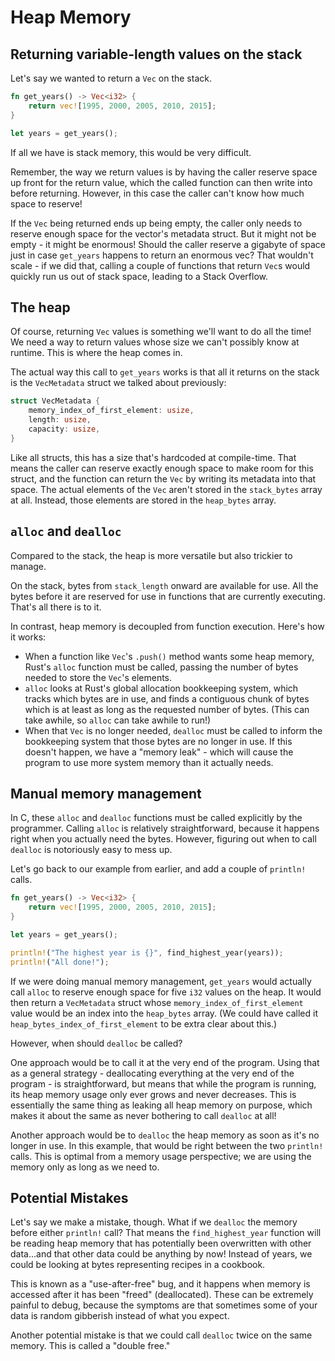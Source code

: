 # Heap Memory

## Returning variable-length values on the stack

Let's say we wanted to return a `Vec` on the stack.

```rust
fn get_years() -> Vec<i32> {
    return vec![1995, 2000, 2005, 2010, 2015];
}

let years = get_years();
```

If all we have is stack memory, this would be very difficult.

Remember, the way we return values is by having the caller reserve space up 
front for the return value, which the called function can then write into 
before returning. However, in this case the caller can't know how much space
to reserve! 

If the `Vec` being returned ends up being empty, the caller only needs to
reserve enough space for the vector's metadata struct. But it might not be
empty - it might be enormous! Should the caller reserve a gigabyte of space
just in case `get_years` happens to return an enormous vec? That wouldn't
scale - if we did that, calling a couple of functions that return `Vec`s would
quickly run us out of stack space, leading to a Stack Overflow.

## The heap

Of course, returning `Vec` values is something we'll want to do all the time!
We need a way to return values whose size we can't possibly know at runtime.
This is where the heap comes in.

The actual way this call to `get_years` works is that all it returns on the
stack is the `VecMetadata` struct we talked about previously:

```rust
struct VecMetadata {
    memory_index_of_first_element: usize,
    length: usize,
    capacity: usize,
}
```

Like all structs, this has a size that's hardcoded at compile-time. That means
the caller can reserve exactly enough space to make room for this struct, and
the function can return the `Vec` by writing its metadata into that space.
The actual elements of the `Vec` aren't stored in the `stack_bytes` array at 
all. Instead, those elements are stored in the `heap_bytes` array.

## `alloc` and `dealloc`

Compared to the stack, the heap is more versatile but also trickier to manage.

On the stack, bytes from `stack_length` onward are available for use. All
the bytes before it are reserved for use in functions that are currently
executing. That's all there is to it.

In contrast, heap memory is decoupled from function execution. Here's how it
works:

* When a function like `Vec`'s `.push()` method wants some heap memory, Rust's `alloc` function must be called, passing the number of bytes needed to store the `Vec`'s elements.
* `alloc` looks at Rust's global allocation bookkeeping system, which tracks which bytes are in use, and finds a contiguous chunk of bytes which is at least as long as the requested number of bytes. (This can take awhile, so `alloc` can take awhile to run!)
* When that `Vec` is no longer needed, `dealloc` must be called to inform the bookkeeping system that those bytes are no longer in use. If this doesn't happen, we have a "memory leak" - which will cause the program to use more system memory than it actually needs.

## Manual memory management

In C, these `alloc` and `dealloc` functions must be called explicitly by the 
programmer. Calling `alloc` is relatively straightforward, because it happens 
right when you actually need the bytes. However, figuring out when to call
`dealloc` is notoriously easy to mess up.

Let's go back to our example from earlier, and add a couple of `println!` calls.

```rust
fn get_years() -> Vec<i32> {
    return vec![1995, 2000, 2005, 2010, 2015];
}

let years = get_years();

println!("The highest year is {}", find_highest_year(years));
println!("All done!");
```

If we were doing manual memory management, `get_years` would actually call
`alloc` to reserve enough space for five `i32` values on the heap. It would
then return a `VecMetadata` struct whose `memory_index_of_first_element` value
would be an index into the `heap_bytes` array. (We could have called it
`heap_bytes_index_of_first_element` to be extra clear about this.)

However, when should `dealloc` be called?

One approach would be to call it at the very end of the program. Using that as a
general strategy - deallocating everything at the very end of the program - is
straightforward, but means that while the program is running, its heap memory 
usage only ever grows and never decreases. This is essentially the same thing
as leaking all heap memory on purpose, which makes it about the same as never
bothering to call `dealloc` at all!

Another approach would be to `dealloc` the heap memory as soon as it's no longer
in use. In this example, that would be right between the two `println!` calls.
This is optimal from a memory usage perspective; we are using the memory only
as long as we need to.

## Potential Mistakes

Let's say we make a mistake, though. What if we `dealloc` the memory before
either `println!` call? That means the `find_highest_year` function will be
reading heap memory that has potentially been overwritten with other data...and
that other data could be anything by now! Instead of years, we could be looking
at bytes representing recipes in a cookbook.

This is known as a "use-after-free" bug, and it happens when memory is accessed
after it has been "freed" (deallocated). These can be extremely painful to 
debug, because the symptoms are that sometimes some of your data is random
gibberish instead of what you expect.

Another potential mistake is that we could call `dealloc` twice on the same 
memory. This is called a "double free."
